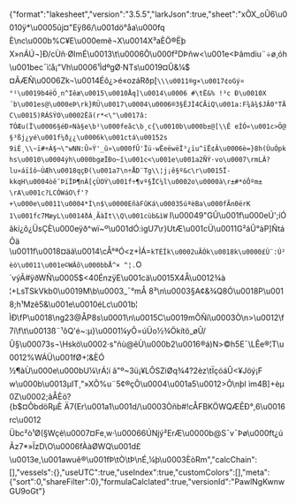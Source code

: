 {"format":"lakesheet","version":"3.5.5","larkJson":true,"sheet":"xÕX_oÛ6\u0010ÿ*\u0005ûj¤\"Eÿß6/\u001dö°åa\u000fq È\nc\u000b%C¥E\u000emê¬X\u0014X³aÈÖ®Ëþ X»nÁÚ¬]Ð/cÙñ·ØImÉ\u0013\t\u0006Ô\u000f²DÞñw<\u001e<Þâmdiu¨÷ø¸óh\u001bec¯ì¦å¡\"Vh\u0006¹ÌdºgØ·NTs\u0019¤Û&¼$¤ÃÆÑ\u0006Zk¬\u0014Éõ¿>é«ozáRðp[`\\\u0011®g×\u0017¢oGý¤°¹\u0019b4ëÖ¸n^Iêæ\u0015\u0010Åq]\u0014\u0006 #\tË&% !³c Ð\u0010X´b\u001es@\u000eÞ\rk}RÜ\u0017\u0004\u0006®3§ÊJÌ4CÃiQ\u001a:F¾â¾$JÂ0°TÄC\u0015)RÁSÝO\u0002Ëã(r*<\"\u0017â:TÓÆu(Ï\u0006§éÐ¤Nà§e\b¹\u000feãc\b¸c{\u0010b\u000b±@[\\Ê eÍÓ«\u001c>Ö@§³ßj¿yé\u001f¼ð¿¿\u0006k\u001ctá\u00152s9iÈ¸\\~ï#÷Á§¬\"wNN:Û»Ý'_û»\u000fÛ'Ïü·wËeëwëÏ³¿ïu^ïË¢Â\u0006è=}8h(ÙuÓpkhs\u0010\u0004ýh\u000bgæÏÐo~î\u001c<\u001e\u001a2ÑÝ·vo\u0007\rmLÂ?lu»áïîô~ÙÆh\u0018qçÐ(\u001a7\n÷ÅD¨Tg\\¦j¡ê§º&c\r\u0015Ï­kkqH\u0004òê¯ÞïÎÞ¶nÀ[çÙOÝ\u001f÷¶vº§ÏC¼l\u0002o\u0000à\r±#*óÔºm±\rA\u001c?LCÓWáO\f'?+\u000e\u0011\u0004*Ì\n$\u0000EñàFûKá\u00035úªèBa\u000fÃn0ërK1\u001fc7MæyL\u0014ðÁ¸ÃàÌt\\Q\u001cùb&ìW` I\u00049\"GÛ\u001f\u000eÚ';íÓãkí¿õ¿ÜsÇÈ\u000eÿð^wï~º\u001dÓ:ìgU7\r}UtÆ\u001cÜ\u0011G²áÛ°àP]ÑtáÕä \u0011f\u0018¤äà\u0014\\cÅ°ªÓ<z+ÌÁ=`kTÉÎk\u0002uÃÓk\u0018k\u0000£Ù¨:Ú²èò\u0011\u001e©WÂõ\u000bbÅ^× ^¦.`O´výÃ#ÿðWÑ\u0005$<40ÉnzÿE\u001cä\u0015X4Å\u0012¾à ¦+LsTSkVkb0\u0019M\b\u0003_¯°mÅ 8³\n\u0003§A¢&¾Q8Ó\u0018P\u0018;h¹Mzê5&\u001e\u0010éLc\u001b¦ ÌÐ\fP\u0018\ng23@ÅP8s\u0001\n\u0015C\u0019mÔÑí\u0003Ò\n>\u0012\f7í\f\t\u0013ß¨¹ôQ'é~:µ}\u0001¼yÔ=úÜo½¾Ökítö_øÛ/Û§\u00073s¬\\Hskö\u0002·s\"ñù@êÙ\u000b2\u0016®á)N>©h5E¯\\LÊe®¦T\u0012%WÁÜ\u001fØ+¦&ÈÓ ½¶àÙ\u000e\u000bU¼\rÁ¦í â\"º~3ü¡¥LÔSZiØq¾4?2èz\tÏçóáÛ<¥Jöý¡F w\u000b\u0013µIT¸\"»XÕ%u¨5¢®çÕ\u0004\u001a5\u0012>Ô\nþI ìm4B]+èµ0Z\u0002;ãÅÈö?{b$¤ÔbdöRµÈ Ä7(Er\u001a1\u001d/\u0003Òñb#!cÅFBKÖWQÆÊÐ°,6\u0016rc\u0012Übc²ò¹Ø(§Wçè\u0007¤Fe¸w·\u00066ÚNjý²ErÆ\u0000b@S¯v¯Þø\u000ft¿úÃz7*»ÏzD\\O\u0006fÀàØWQ\u001d£\u0013e,\u001awuê®\u001fÞ\tÒ\tÞ\nÉ,¼þ\u0003ÈòRm","calcChain":[],"vessels":{},"useUTC":true,"useIndex":true,"customColors":[],"meta":{"sort":0,"shareFilter":0},"formulaCalclated":true,"versionId":"PawlNgKwnwGU9oGt"}